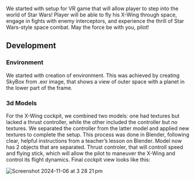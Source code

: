 
We started with setup for VR game that will allow player to step into the world of Star Wars! Player will be able to fly his X-Wing through space, engage in fights with enemy interceptors, and experience the thrill of Star Wars-style space combat.
May the force be with you, pilot!

## Development

### Environment

We started with creation of environment. This was achieved by creating SkyBox from .exr image, that shows a view of outer space with a planet in the lower part of the frame.

### 3d Models

For the X-Wing cockpit, we combined two models: one had textures but lacked a thrust controller, while the other included the controller but no textures. We separated the controller from the latter model and applied new textures to complete the setup. This process was done in Blender, following clear, helpful instructions from a teacher’s lesson on Blender. Model now has 2 objects that are separated. Thrust controler, that will controll speed and flying stick, which will allow the pilot to maneuver the X-Wing and control its flight dynamics. Final cockpit view looks like this: 

![Screenshot 2024-11-06 at 3 28 21 pm](https://github.com/user-attachments/assets/cd197ecb-f5d0-4755-932a-5c0ac9ae5ad4)
